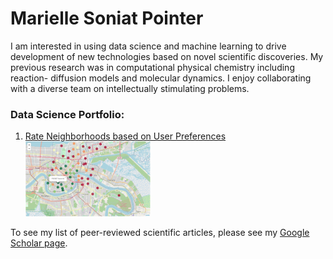 # Marielle Soniat Pointer

I am interested in using data science and machine learning to drive development of new technologies based on 
novel scientific discoveries. My previous research was in computational physical chemistry including reaction-
diffusion models and molecular dynamics. I enjoy collaborating with a diverse team on intellectually stimulating
problems. 

### Data Science Portfolio:
1. [Rate Neighborhoods based on User Preferences](https://mariellesp.github.io/Rate-Neighborhoods/)  
        <img src="ratings01.PNG" alt="Static png image for display" width="200">

   


To see my list of peer-reviewed scientific articles, please see my [Google Scholar page](https://scholar.google.com/citations?hl=en&user=F08h7FwAAAAJ&view_op=list_works&sortby=pubdate).
